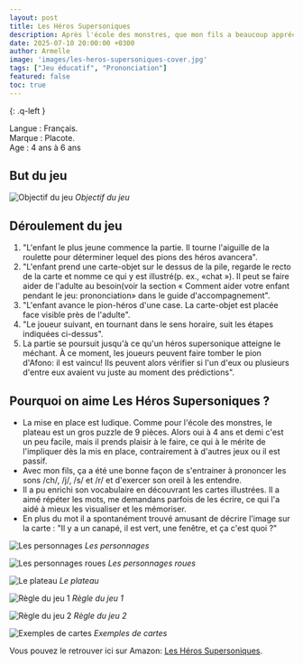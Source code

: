 ```yaml
---
layout: post
title: Les Héros Supersoniques
description: Après l'école des monstres, que mon fils a beaucoup apprécié, nous avons essayé celui-ci pour s'entrainer sur la prononciation des sons /ch/, /j/, /s/ et /r/ en début de phrase.
date: 2025-07-10 20:00:00 +0300
author: Armelle
image: 'images/les-heros-supersoniques-cover.jpg'
tags: ["Jeu éducatif", "Prononciation"]
featured: false
toc: true
---
```


{: .q-left }

Langue : Français.                 
Marque : Placote.            
Age : 4 ans à 6 ans                          

## But du jeu

![Objectif du jeu](images/les-heros-supersoniques-dos.jpg)
*Objectif du jeu*

## Déroulement du jeu

1. "L'enfant le plus jeune commence la partie. Il tourne l'aiguille de la roulette pour déterminer lequel des pions des héros avancera".
2. "L'enfant prend une carte-objet sur le dessus de la pile, regarde le recto de la carte et nomme ce qui y est illustré(p. ex., «chat »). Il peut se faire aider de l'adulte au besoin(voir la section « Comment aider votre enfant pendant le jeu: prononciation» dans le guide d'accompagnement".
3. "L'enfant avance le pion-héros d'une case. La carte-objet est placée face visible près de l'adulte".
4. "Le joueur suivant, en tournant dans le sens horaire, suit les étapes indiquées ci-dessus".
5. La partie se poursuit jusqu'à ce qu'un héros supersonique atteigne le méchant. À ce moment, les joueurs peuvent faire tomber le pion d'Afono: il est vaincu! Ils peuvent alors vérifier si l'un d'eux ou plusieurs d'entre eux avaient vu juste au moment des prédictions".

## Pourquoi on aime Les Héros Supersoniques ?

- La mise en place est ludique. Comme pour l'école des monstres, le plateau est un gros puzzle de 9 pièces. Alors oui à 4 ans et demi c'est un peu facile, mais il prends plaisir à le faire, ce qui à le mérite de l'impliquer dès la mis en place, contrairement à d'autres jeux ou il est passif.
- Avec mon fils, ça a été une bonne façon de s'entrainer à prononcer les sons /ch/, /j/, /s/ et /r/ et d'exercer son oreil à les entendre.
- Il a pu enrichi son vocabulaire en découvrant les cartes illustrées. Il a aimé répéter les mots, me demandans parfois de les écrire, ce qui l'a aidé à mieux les visualiser et les mémoriser. 
- En plus du mot il a spontanément trouvé amusant de décrire l'image sur la carte : "Il y a un canapé, il est vert, une fenêtre, et ça c'est quoi ?"

![Les personnages](images/les-heros-supersoniques-personnages.jpg)
*Les personnages*

![Les personnages roues](images/les-heros-supersoniques-personnage-roue.jpg)
*Les personnages roues*

![Le plateau](images/les-heros-supersoniques-plateau.jpg)
*Le plateau*

![Règle du jeu 1](images/les-heros-supersoniques-regle-du-jeu-1.jpg)
*Règle du jeu 1*

![Règle du jeu 2](images/les-heros-supersoniques-regle-du-jeu21.jpg)
*Règle du jeu 2*

![Exemples de cartes](images/les-heros-supersoniques-carte.jpg)
*Exemples de cartes*

Vous pouvez le retrouver ici sur Amazon: [Les Héros Supersoniques](https://amzn.to/4l5PQdO).



